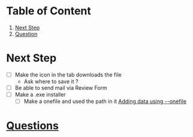 # Table of Content
1. [Next Step](#next-step)
2. [Question](#question)

# Next Step 
- [ ] Make the icon in the tab downloads the file
    - Ask where to save it ?
- [ ] Be able to send mail via Review Form
- [ ] Make a .exe installer
    - [ ] Make a onefile and used the path in it [Adding data using --onefile](https://stackoverflow.com/questions/51060894/adding-a-data-file-in-pyinstaller-using-the-onefile-option)

# [Questions](Question.md)